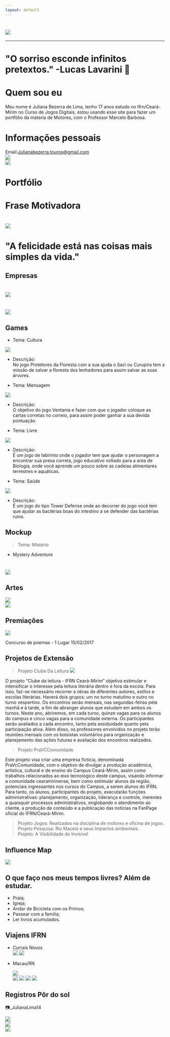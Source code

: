 ```yaml
---
layout: default
---
```

 
# ![](Juliana.jpg)   
*  *   *   
     
# "O sorriso esconde infinitos pretextos." -Lucas Lavarini 💚
 

# Quem sou eu

Meu nome é Juliana Bezerra de Lima, tenho 17 anos estudo no Ifrn/Ceará-Mirim no Curso de Jogos Digitais, estou usando esse site para fazer um portfólio da materia de Motores, com o Professor Marcelo Barbosa. 


# Informações pessoais
Email:Julianabezerra.touros@gmail.com   
[![](Instagram.png)](https://www.instagram.com/_julianalima14/)       
[![](Pinterest.png)](https://br.pinterest.com/julianabezerratouros/)   

# Portfólio

# Frase Motivadora
#  ![](Foto.jpg)
# "A felicidade está nas coisas mais simples da vida." 

## Empresas

# ![](CottonCandyGames.png)
# ![](Jubeka.png)
 
## Games

* Tema: Cultura     

[ ![](Jogo1.png)](https://karlagabriella.github.io/Protetores%20da%20Floresta/)   
 
* Descrição:  
No jogo Protetores da Floresta com a sua ajuda o Saci ou Curupira tem a missão de salvar a floresta dos lenhadores para assim salvar as suas árvores.

* Tema: Mensagem   

[![](JOGO2.png) ](JulianaBL.github.io/Ventania/)   

* Descrição:   
O objetivo do jogo Ventania e fazer com que o jogador coloque as  cartas corretas no correio, para assim poder ganhar a sua devida pontuação.

* Tema: Livre   

[ ![](Jogo3.png)](JulianaBL.github.io/LabyrinthFoodChain/)

* Descrição:      
É um jogo de labirinto onde o jogador tem que ajudar o personagem a encontrar sua presa correta, jogo educativo voltado para a aréa de Biologia, onde você aprende um pouco sobre as cadeias alimentares terrestres e aquáticas.

* Tema: Saúde   

[ ![](Jogo4.png)](https://karlagabriella.github.io/New%20project/)   

* Descrição:       
É um jogo do tipo Tower Defense onde ao decorrer do jogo você tem que ajudar as bactérias boas do intestino a se defender das bactérias ruins.

## Mockup

>Tema: Mistério
* Mystery Adventure

# ![](Mockup.png	)
 

## Artes
 
![](Bac1.png)   
![](sapo.png)      
         
   

## Premiações
![](Imagem01.jpg)

Concurso de poemas - 1 Lugar 15/02/2017

## Projetos de Extensão

> Projeto Clube Da Leitura
![](ClubeDaLeitura.jpg)

O projeto “Clube da leitura - IFRN Ceará-Mirim” objetiva estimular e intensificar o interesse pela leitura literária dentro e fora da escola. Para isso, faz-se necessário recorrer a obras de diferentes autores, estilos e escolas literárias. Haverá dois grupos: um no turno matutino e outro no turno vespertino. Os encontros serão mensais, nas segundas-feiras pela manhã e à tarde, a fim de abranger alunos que estudam em ambos os turnos. Neste ano, abriremos, em cada turno, quinze vagas para os alunos do campus e cinco vagas para a comunidade externa. Os participantes serão avaliados a cada encontro, tanto pela assiduidade quanto pela participação ativa. Além disso, os professores envolvidos no projeto terão reuniões mensais com os bolsistas voluntários para organização e planejamento das ações futuras e avaliação dos encontros realizados.

> Projeto PraVCComunidade

Este projeto visa criar uma empresa fictícia, denominada PraVcComunidade, com o objetivo de divulgar a produção acadêmica, artística, cultural e de ensino do Campus Ceará-Mirim, assim como trabalhos relacionados ao eixo tecnológico deste campus, visando informar a comunidade cearamirinense, bem como estimular alunos da região, potenciais ingressantes nos cursos do Campus, a serem alunos do IFRN. Para tanto, os alunos, participantes do projeto, executarão funções administrativas: planejamento, organização, liderança e controle, inerentes a quaisquer processos administrativos, englobando o atendimento ao cliente, a produção de conteúdo e a publicação das notícias na FanPage oficial do IFRN/Ceará-Mirim.

>Projeto Jogos: Realizados na disciplina de motores e oficina de jogos.   
>Projeto Pesquisa: Rio Maceió e seus Impactos ambientais.   
>Projeto: A Visibilidade do Invisível 

## Influence Map

   ![](InfluenceMap.png)
   
## O que faço nos meus tempos livres? Além de estudar.

* Praia;   
* Igreja;   
* Andar de Bicicleta com os Primos;   
* Passear com a familia;   
* Ler livros acumulados.   
   
## Viajens IFRN
* Currais Novos    
   ![](foto1.JPG) ![](foto2.JPG)    

* Macau/RN   

    ![](F4.jpg)   
    ![](F5.jpg)
    ![](F6.jpg)
    ![](F7.jpg)
    ![](F8.jpg)
    
## Registros Pôr do sol 
📷_JulianaLima14

![](F1.jpg)   
![](F2.jpg)   
![](F3.jpg)   
    






